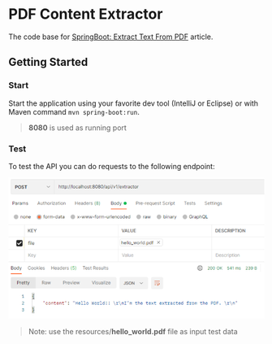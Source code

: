 # PDF Content Extractor

The code base for [SpringBoot: Extract Text From PDF]() article.

## Getting Started

### Start

Start the application using your favorite dev tool (IntelliJ or Eclipse) or with Maven command ``mvn spring-boot:run``.

> **8080** is used as running port

### Test

To test the API you can do requests to the following endpoint:

![Scheme](assets/extractor_response.png)

> Note: use the resources/**hello_world.pdf** file as input test data


